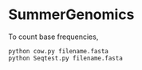 # SummerGenomics

To count base frequencies, 

    python cow.py filename.fasta
    python Seqtest.py filename.fasta
